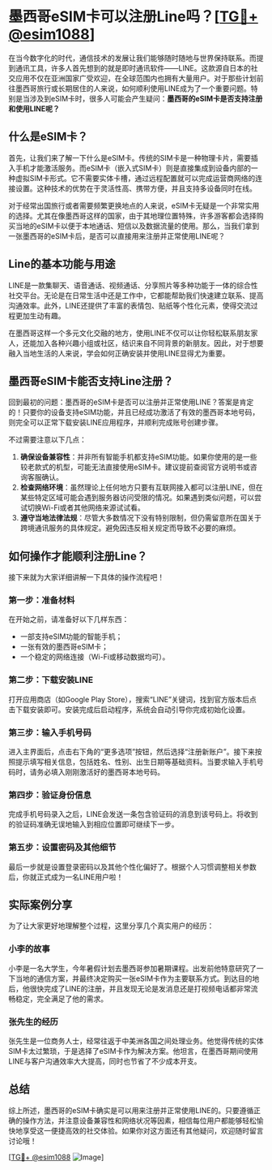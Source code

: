 # 墨西哥eSIM卡可以注册Line吗？[[TG💪+ @esim1088](https://t.me/s/esim1088)]

在当今数字化的时代，通信技术的发展让我们能够随时随地与世界保持联系。而提到通讯工具，许多人首先想到的就是即时通讯软件——LINE。这款源自日本的社交应用不仅在亚洲国家广受欢迎，在全球范围内也拥有大量用户。对于那些计划前往墨西哥旅行或长期居住的人来说，如何顺利使用LINE成为了一个重要问题。特别是当涉及到eSIM卡时，很多人可能会产生疑问：**墨西哥的eSIM卡是否支持注册和使用LINE呢？**

## 什么是eSIM卡？

首先，让我们来了解一下什么是eSIM卡。传统的SIM卡是一种物理卡片，需要插入手机才能激活服务。而eSIM卡（嵌入式SIM卡）则是直接集成到设备内部的一种虚拟SIM卡形式。它不需要实体卡槽，通过远程配置就可以完成运营商网络的连接设置。这种技术的优势在于灵活性高、携带方便，并且支持多设备同时在线。

对于经常出国旅行或者需要频繁更换地点的人来说，eSIM卡无疑是一个非常实用的选择。尤其在像墨西哥这样的国家，由于其地理位置特殊，许多游客都会选择购买当地的eSIM卡以便于本地通话、短信以及数据流量的使用。那么，当我们拿到一张墨西哥的eSIM卡后，是否可以直接用来注册并正常使用LINE呢？

## Line的基本功能与用途

LINE是一款集聊天、语音通话、视频通话、分享照片等多种功能于一体的综合性社交平台。无论是在日常生活中还是工作中，它都能帮助我们快速建立联系、提高沟通效率。此外，LINE还提供了丰富的表情包、贴纸等个性化元素，使得交流过程更加生动有趣。

在墨西哥这样一个多元文化交融的地方，使用LINE不仅可以让你轻松联系朋友家人，还能加入各种兴趣小组或社区，结识来自不同背景的新朋友。因此，对于想要融入当地生活的人来说，学会如何正确安装并使用LINE显得尤为重要。

## 墨西哥eSIM卡能否支持Line注册？

回到最初的问题：墨西哥的eSIM卡是否可以注册并正常使用LINE？答案是肯定的！只要你的设备支持eSIM功能，并且已经成功激活了有效的墨西哥本地号码，则完全可以正常下载安装LINE应用程序，并顺利完成账号创建步骤。

不过需要注意以下几点：
1. **确保设备兼容性**：并非所有智能手机都支持eSIM功能。如果你使用的是一些较老款式的机型，可能无法直接使用eSIM卡。建议提前查阅官方说明书或咨询客服确认。
2. **检查网络环境**：虽然理论上任何地方只要有互联网接入都可以注册LINE，但在某些特定区域可能会遇到服务器访问受限的情况。如果遇到类似问题，可以尝试切换Wi-Fi或者其他网络来源试试看。
3. **遵守当地法律法规**：尽管大多数情况下没有特别限制，但仍需留意所在国关于跨境通讯服务的具体规定。避免因违反相关规定而导致不必要的麻烦。

## 如何操作才能顺利注册Line？

接下来就为大家详细讲解一下具体的操作流程吧！

### 第一步：准备材料
在开始之前，请准备好以下几样东西：
- 一部支持eSIM功能的智能手机；
- 一张有效的墨西哥eSIM卡；
- 一个稳定的网络连接（Wi-Fi或移动数据均可）。

### 第二步：下载安装LINE
打开应用商店（如Google Play Store），搜索“LINE”关键词，找到官方版本后点击下载安装即可。安装完成后启动程序，系统会自动引导你完成初始化设置。

### 第三步：输入手机号码
进入主界面后，点击右下角的“更多选项”按钮，然后选择“注册新账户”。接下来按照提示填写相关信息，包括姓名、性别、出生日期等基础资料。当要求输入手机号码时，请务必填入刚刚激活好的墨西哥本地号码。

### 第四步：验证身份信息
完成手机号码录入之后，LINE会发送一条包含验证码的消息到该号码上。将收到的验证码准确无误地输入到相应位置即可继续下一步。

### 第五步：设置密码及其他细节
最后一步就是设置登录密码以及其他个性化偏好了。根据个人习惯调整相关参数后，你就正式成为一名LINE用户啦！

## 实际案例分享

为了让大家更好地理解整个过程，这里分享几个真实用户的经历：

### 小李的故事
小李是一名大学生，今年暑假计划去墨西哥参加暑期课程。出发前他特意研究了一下当地的通信方案，并最终决定购买一张eSIM卡作为主要联系方式。到达目的地后，他很快完成了LINE的注册，并且发现无论是发消息还是打视频电话都非常流畅稳定，完全满足了他的需求。

### 张先生的经历
张先生是一位商务人士，经常往返于中美洲各国之间处理业务。他觉得传统的实体SIM卡太过繁琐，于是选择了eSIM卡作为解决方案。他坦言，在墨西哥期间使用LINE与客户沟通效率大大提高，同时也节省了不少成本开支。

## 总结

综上所述，墨西哥的eSIM卡确实是可以用来注册并正常使用LINE的。只要遵循正确的操作方法，并注意设备兼容性和网络状况等因素，相信每位用户都能够轻松愉快地享受这一便捷高效的社交体验。如果你对这方面还有其他疑问，欢迎随时留言讨论哦！

[[TG💪+ @esim1088](https://t.me/s/esim1088) ![Image](https://i.postimg.cc/4NQfJmqS/Snipaste-2025-05-13-00-14-12.png)]